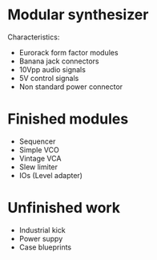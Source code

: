 # Modular synthesizer

Characteristics:

  - Eurorack form factor modules
  - Banana jack connectors
  - 10Vpp audio signals
  - 5V control signals
  - Non standard power connector

# Finished modules

  - Sequencer
  - Simple VCO
  - Vintage VCA
  - Slew limiter
  - IOs (Level adapter)

# Unfinished work

  - Industrial kick
  - Power suppy
  - Case blueprints